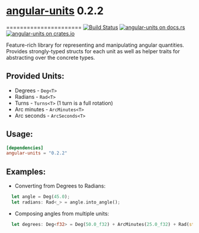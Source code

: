 # [angular-units](https://docs.rs/angular-units) 0.2.2
======================
[![Build Status](https://travis-ci.org/tylerreisinger/rust-angular-units.svg?branch=master)](https://travis-ci.org/tylerreisinger/rust-angular-units)
[![angular-units on docs.rs][docsrs-image]][docsrs]
[![angular-units on crates.io][crates-image]][crates]

[docsrs-image]: https://docs.rs/angular-units/badge.svg?version=0.2.2
[docsrs]: https://docs.rs/angular-units/0.2.2/
[crates-image]: https://img.shields.io/crates/v/angular-units.svg
[crates]: https://crates.io/crates/angular-units

Feature-rich library for representing and manipulating angular quantities. 
Provides strongly-typed structs for each unit as well as helper traits for abstracting over the concrete types. 

## Provided Units:
* Degrees - `Deg<T>`
* Radians - `Rad<T>`
* Turns - `Turns<T>` (1 turn is a full rotation)
* Arc minutes - `ArcMinutes<T>`
* Arc seconds - `ArcSeconds<T>`

## Usage:

```toml
[dependencies]
angular-units = "0.2.2"
```
## Examples:

* Converting from Degrees to Radians:
```rust
  let angle = Deg(45.0);
  let radians: Rad<_> = angle.into_angle();
```

* Composing angles from multiple units:
```rust
  let degrees: Deg<f32> = Deg(50.0_f32) + ArcMinutes(25.0_f32) + Rad(std::f32::consts::PI / 6.0_f32);
```
